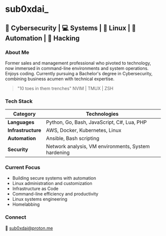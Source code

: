 # sub0xdai_

## 🔐 Cybersecurity | 💻 Systems | 🐧 Linux | 🤖 Automation | 🧪 Hacking

### About Me
Former sales and management professional who pivoted to technology, now immersed in command-line environments and system operations. Enjoys coding. Currently pursuing a Bachelor's degree in Cybersecurity, combining business acumen with technical expertise.

> "10 toes in them trenches"
> NVIM | TMUX | ZSH 

### Tech Stack
| Category | Technologies |
|----------|-------------|
| **Languages** | Python, Go, Bash, JavaScript, C#, Lua, PHP |
| **Infrastructure** | AWS, Docker, Kubernetes, Linux |
| **Automation** | Ansible, Bash scripting |
| **Security** | Network analysis, VM environments, System hardening |

### Current Focus
- Building secure systems with automation
- Linux administration and customization
- Infrastructure as Code
- Command-line efficiency and productivity
- Linux systems engineering
- Homelabbing

### Connect
📧 [sub0xdai@proton.me](mailto:sub0xdai@proton.me)










                        
